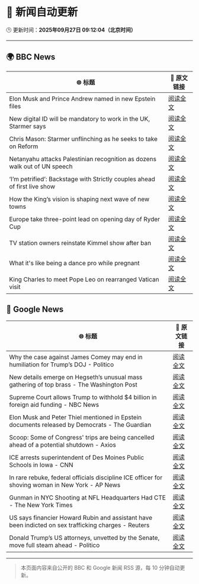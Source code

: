 # 🧠 新闻自动更新

🕒 更新时间：**2025年09月27日 09:12:04（北京时间）**

---

## 🌍 BBC News

| 🌐 标题 | 🔗 原文链接 |
|--------|-------------|
| Elon Musk and Prince Andrew named in new Epstein files | [阅读全文](https://www.bbc.com/news/articles/cwyl8j1we0lo?at_medium=RSS&at_campaign=rss) |
| New digital ID will be mandatory to work in the UK, Starmer says | [阅读全文](https://www.bbc.com/news/articles/cn832y43ql5o?at_medium=RSS&at_campaign=rss) |
| Chris Mason: Starmer unflinching as he seeks to take on Reform | [阅读全文](https://www.bbc.com/news/articles/cvg41lljnryo?at_medium=RSS&at_campaign=rss) |
| Netanyahu attacks Palestinian recognition as dozens walk out of UN speech | [阅读全文](https://www.bbc.com/news/articles/cderxxylpzdo?at_medium=RSS&at_campaign=rss) |
| ‘I’m petrified’: Backstage with Strictly couples ahead of first live show | [阅读全文](https://www.bbc.com/news/articles/c9dx0x68z46o?at_medium=RSS&at_campaign=rss) |
| How the King’s vision is shaping next wave of new towns | [阅读全文](https://www.bbc.com/news/articles/c179z9z1lxwo?at_medium=RSS&at_campaign=rss) |
| Europe take three-point lead on opening day of Ryder Cup | [阅读全文](https://www.bbc.com/sport/golf/videos/c5y8dz451l6o?at_medium=RSS&at_campaign=rss) |
| TV station owners reinstate Kimmel show after ban | [阅读全文](https://www.bbc.com/news/articles/cy7pm1jz0dlo?at_medium=RSS&at_campaign=rss) |
| What it's like being a dance pro while pregnant | [阅读全文](https://www.bbc.com/news/articles/clyd9xkplvko?at_medium=RSS&at_campaign=rss) |
| King Charles to meet Pope Leo on rearranged Vatican visit | [阅读全文](https://www.bbc.com/news/articles/cn0xykpdje8o?at_medium=RSS&at_campaign=rss) |

## 📰 Google News

| 🌐 标题 | 🔗 原文链接 |
|--------|-------------|
| Why the case against James Comey may end in humiliation for Trump’s DOJ - Politico | [阅读全文](https://news.google.com/rss/articles/CBMihAFBVV95cUxOUG04aHlYbm1ZdWVVb1BrMXZmWGRzcGU3Z2FYZ2QtLW5QcHpndkpnQ2JOZmRiTHNWbC1xRkxZMUgwVTZHQ0dad1dKNTBqSDlla0RvQjExbVlSLXJWS3VoMGJlNVdlWUpGMjlQMzM2UW5Ha2UyLTdZY2xPd1VhRVJQUnJUM28?oc=5) |
| New details emerge on Hegseth’s unusual mass gathering of top brass - The Washington Post | [阅读全文](https://news.google.com/rss/articles/CBMiogFBVV95cUxOckN0RVMzaVpLT0hKb0U5T0doV0k0TFUxbkxTajh2SFd3T1Z4Qll0eU9vQUVQZWk3Qm9oaTF0QzBOa1UyM29BRWhubmpzazEwd3k0Z25WWXN0ZndESXZ0aWZxRWZSNDdwZUNDYTFaTUFjY2VPd05vTEoxdGlRZktvZW9xdU15M3JwOU9ZVEE0bTR2QnNkNlRXd2lVZkROZ3dzV0E?oc=5) |
| Supreme Court allows Trump to withhold $4 billion in foreign aid funding - NBC News | [阅读全文](https://news.google.com/rss/articles/CBMiwAFBVV95cUxOUWQ5V1hFZjV0Yk42RmFQVmZGWk5za2lkSHhPYzdGa2ZCT1ZCVEp5c0ZVc0hPTlJMYVFsWWtlTDVFVWpucjg5QjRaTVBidDN0OXJCRXhOcG9OeUNNQnBDWVktN2UyV0tONkxPOFZVcndxT3htQlQ2SFA1Q2FlVllIWVlUQ1JSbU4xaWRKMWFBUlNnMzVJNE1MbEJkYmlZaFFfZGJxV1NTdDRTbUtfN3pxbHFLY1hQcnVLWEtXSXdoSlnSAVZBVV95cUxQMHdaRnllUEZJNjB6NjJVVlh1XzNDU2JMSGVid09EM0U1Zm5JSF9jUzhoaUh5aUY2SHJ3cU8yWmdzWklYR214d3V5SW5IMEpNLV9zTkl1Zw?oc=5) |
| Elon Musk and Peter Thiel mentioned in Epstein documents released by Democrats - The Guardian | [阅读全文](https://news.google.com/rss/articles/CBMiiwFBVV95cUxNRzlBVElrSDhMcHc1LVdONzNRbktmSEh2cUZLOUs0UnM3QTlTMDdFUlNVQUpCeFRyOV9HZndqVXZZSlhnS0Zyb0c4dXk5V0xybmxTS3kxTFBRV3hvdXBKTEkwSzBlNkRqMGl3RmpTVjJuQThOTEwxeWRCcjdaOUVWWlNjR1hhcUxsNUVj?oc=5) |
| Scoop: Some of Congress' trips are being cancelled ahead of a potential shutdown - Axios | [阅读全文](https://news.google.com/rss/articles/CBMigwFBVV95cUxQdGJSY2txUGhBTldON2ZxbWkzel9KamVHbDZxUmc1aHh3WnJQQmlraThNci1SY0M1b24tSEZxaEt3cU5ON244al90RkpvTmJINWlDRWVOZ0wyRkpENUNOelJ2dU1hN212QzRoTmlEcGhCVGpqSTlUOUpmeHdhc0hTWUVMNA?oc=5) |
| ICE arrests superintendent of Des Moines Public Schools in Iowa - CNN | [阅读全文](https://news.google.com/rss/articles/CBMijAFBVV95cUxOQUJ2bk9NbFRCQVl0c0dDeTdJM0tnVG1lVldqUTh5bER0TTByM0FkdGpCcFVjTFVBYnVCOWFObXBpaE5CLTJoelNpRVZEN3FaTU5KbkVKMGF3eGZlWlpHWUY4eGEzb1pfdndxbVRVMzBFNFlEdzhjVWtqMmV3blNxU0VtaXJ3ekR0a1ZfYg?oc=5) |
| In rare rebuke, federal officials discipline ICE officer for shoving woman in New York - AP News | [阅读全文](https://news.google.com/rss/articles/CBMimwFBVV95cUxOekg3OWtyVlFHeEo4eGM2WGFoZzBZNmNMRTFJcjM3Nk5xYlVJbF9WdUdTbnR0bFlzNmVOc0Nxc1hwVmNtbE44Sno1Z3gwTmVLQWRVc2doZVNQcFRySEFwa0ZQNzZmY1hZZXRUZHE3clpZcnYtMjMtWkNadnhRMnI2MUQxRkJESXRtNGY4bnZDVURZWGpzSmVYZkRvRQ?oc=5) |
| Gunman in NYC Shooting at NFL Headquarters Had CTE - The New York Times | [阅读全文](https://news.google.com/rss/articles/CBMieEFVX3lxTE5fUG5fQU1zalZFTHB4OHFOTldUc2ItX1VieGxzRG9fZk1fZFJiQUp3a2FzQWZFRmtYNXQ4VmlNa1NXUUVGY25DUEE1WXZlMU4yQ2JYUEdSSnJyLUN0SlVhN2FBekRZRW5LMmxrRlVzYy1wVmFOMkdBMA?oc=5) |
| US says financier Howard Rubin and assistant have been indicted on sex trafficking charges - Reuters | [阅读全文](https://news.google.com/rss/articles/CBMiuAFBVV95cUxPT291ZjRYMzhXYVkxbUVEV1BIaEFuQUkwUW5NUVR4X2tvTUh5UW9QSXBROVd2X1Zxby1jR3RPVWNNR0t0U2lTbVNaNUNNenNxX0VKZTlMUUk5Q2M4TURWZktTc3ZkSzExMVR3UWNjYTZCUV9sN0FxeWJuNFFPSlNEUmNRNGdkT1M3NnVaWXk3VGViZ2NLaGg1N2pKM05VN1ItUm5reXJ6OVotMTZINnZOR3hROEp2amkt?oc=5) |
| Donald Trump’s US attorneys, unvetted by the Senate, move full steam ahead - Politico | [阅读全文](https://news.google.com/rss/articles/CBMimwFBVV95cUxQVG9va09udGs0N2hpbm9TTHlNM3Jick85Q3Vud29uUEhxaHFkRHdpYjFjeHhfMG5TNUNmZFVfYndBVjJsaTRmRVJ0UjNOZFctby1XUU51REV5NFp2R2dMYk1VLXNOaHY4Wlg4S25odS1PaEx4UEZxSUFHRDZJSW1McGp5dm9rdXkxVHFud0xvRDNFZGNzVlpDMEhsQQ?oc=5) |

---
> 本页面内容来自公开的 BBC 和 Google 新闻 RSS 源，每 10 分钟自动更新。